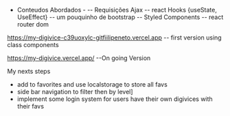 - Conteudos Abordados - 
-- Requisições Ajax
-- react Hooks {useState, UseEffect}
-- um pouquinho de bootstrap
-- Styled Components
-- react router dom

https://my-digivice-c39uoxylc-gitfiilipeneto.vercel.app
 -- first version using class components
 
 https://my-digivice.vercel.app/
 --On going Version
 
 
 My nexts steps 
 - add to favorites and use localstorage to store all favs
 - side bar navigation to filter then by level]
 - implement some login system for users have their own digivices with their favs 
 

